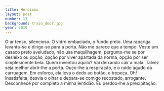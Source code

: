 ```yaml
---
title: Heroísmo
layout: post
number: 13
background: train_door.jpg
year: 2019
---
```


O ar tenso, silencioso. O vidro embaciado, o fundo preto. Uma rapariga levanta-se e dirige-se para a porta. Não me parece que a tempo. Veste um casaco preto aveludado, não usa maquilhagem, pergunto-me se por desleixo ou opção, opção por viver apartada da norma, opção por ser simplesmente bela. Quem inventou aquilo? Vai deixando cair a mala. Talvez seja melhor abrir-lhe a porta. Ouço-lhe a respiração, e o ruído agudo da carruagem. Em esforço, ela leva o dedo ao botão, e tropeça. Oh! Insatisfeita, desvia o olhar e depara-se comigo recostado, arrogante. Desconhece por completo a minha lentidão. Eu perdoo-lhe a precipitação.
